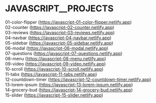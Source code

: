 # JAVASCRIPT__PROJECTS

01-color-flipper (https://javascript-01-color-flipper.netlify.app) <br/>
02-counter (https://javascript-02-counter.netlify.app) <br/>
03-reviews (https://javascript-03-reviews.netlify.app) <br/>
04-navbar (https://javascript-04-navbar.netlify.app) <br/>
05-sidebar (https://javascript-05-sidebar.netlify.app) <br/>
06-modal (https://javascript-06-modal.netlify.app) <br/>
07-questions (https://javascript-07-questions.netlify.app) <br/>
08-menu (https://javascript-08-menu.netlify.app) <br/>
09-video (https://javascript-09-video.netlify.app) <br/>
10-scroll (https://javascript-10-scroll.netlify.app) <br/>
11-tabs (https://javascript-11-tabs.netlify.app) <br/>
12-countdown-timer (https://javascript-12-countdown-timer.netlify.app) <br/>
13-lorem-ipsum (https://javascript-13-lorem-ipsum.netlify.app) <br/>
14-grocery-bud (https://javascript-14-grocery-bud.netlify.app) <br/>
15-slider (https://javascript-15-slider.netlify.app) <br/>

